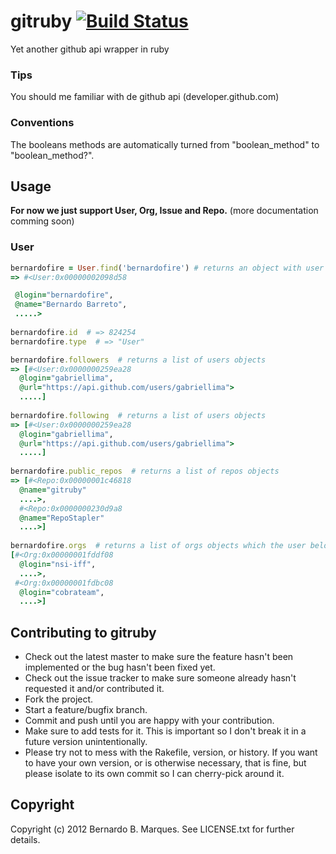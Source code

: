 # gitruby [![Build Status](https://secure.travis-ci.org/pengwynn/octokit.png?branch=master)][travis]

[travis]: http://travis-ci.org/bernardofire/gitruby

Yet another github api wrapper in ruby
### Tips
You should me familiar with de github api (developer.github.com)

### Conventions
The booleans methods are automatically turned from "boolean_method" to "boolean_method?".


## Usage

**For now we just support User, Org, Issue and Repo.** (more documentation comming soon)

### User
```ruby
bernardofire = User.find('bernardofire') # returns an object with user's api attritbutes and methods
=> #<User:0x00000002098d58

 @login="bernardofire",
 @name="Bernardo Barreto",
 .....>
 
bernardofire.id  # => 824254
bernardofire.type  # => "User"

bernardofire.followers  # returns a list of users objects
=> [#<User:0x0000000259ea28
  @login="gabriellima",
  @url="https://api.github.com/users/gabriellima">
  .....]
  
bernardofire.following  # returns a list of users objects
=> [#<User:0x0000000259ea28
  @login="gabriellima",
  @url="https://api.github.com/users/gabriellima">
  .....]
  
bernardofire.public_repos  # returns a list of repos objects
=> [#<Repo:0x00000001c46818
  @name="gitruby"
  ....>,
  #<Repo:0x0000000230d9a8
  @name="RepoStapler"
  ....>]
  
bernardofire.orgs  # returns a list of orgs objects which the user belongs
[#<Org:0x00000001fddf08
  @login="nsi-iff",
  ....>,
 #<Org:0x00000001fdbc08
  @login="cobrateam",
  ....>]
```

## Contributing to gitruby

* Check out the latest master to make sure the feature hasn't been implemented or the bug hasn't been fixed yet.
* Check out the issue tracker to make sure someone already hasn't requested it and/or contributed it.
* Fork the project.
* Start a feature/bugfix branch.
* Commit and push until you are happy with your contribution.
* Make sure to add tests for it. This is important so I don't break it in a future version unintentionally.
* Please try not to mess with the Rakefile, version, or history. If you want to have your own version, or is otherwise necessary, that is fine, but please isolate to its own commit so I can cherry-pick around it.

## Copyright

Copyright (c) 2012 Bernardo B. Marques. See LICENSE.txt for
further details.


